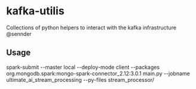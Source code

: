 # kafka-utilis

Collections of python helpers to interact with the kafka infrastructure @sennder


## Usage

spark-submit --master local --deploy-mode client  --packages org.mongodb.spark:mongo-spark-connector_2.12:3.0.1 main.py --jobname ultimate_ai_stream_processing --py-files stream_processor/
